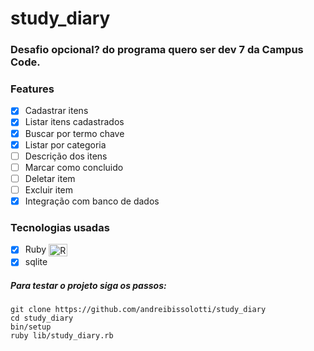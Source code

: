 # study_diary
### Desafio opcional? do programa quero ser dev 7 da Campus Code.

### Features
- [x] Cadastrar itens 
- [x] Listar itens cadastrados
- [x] Buscar por termo chave
- [x] Listar por categoria
- [ ] Descrição dos itens
- [ ] Marcar como concluido
- [ ] Deletar item
- [ ] Excluir item
- [x] Integração com banco de dados

### Tecnologias usadas

- [x] Ruby <img align="center" alt="Ruby" height="20" width="30" src="https://cdn.jsdelivr.net/gh/devicons/devicon/icons/ruby/ruby-plain.svg">
- [x] sqlite

##### Para testar o projeto siga os passos:

```
git clone https://github.com/andreibissolotti/study_diary
cd study_diary
bin/setup
ruby lib/study_diary.rb
```
